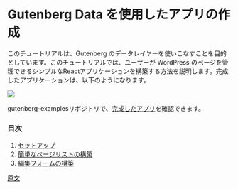 <!--
# Create your First App with Gutenberg Data
-->
# Gutenberg Data を使用したアプリの作成

<!--
This tutorial aims to get you comfortable with the Gutenberg data layer. It guides you through building a simple React application that enables the user to manage their WordPress pages. The finished app will look like this:
-->
このチュートリアルは、Gutenberg のデータレイヤーを使いこなすことを目的としています。このチュートリアルでは、ユーザーが WordPress のページを管理できるシンプルなReactアプリケーションを構築する方法を説明します。完成したアプリケーションは、以下のようになります。

![](https://raw.githubusercontent.com/WordPress/gutenberg/HEAD/docs/how-to-guides/data-basics/media/list-of-pages/part1-finished.jpg)

<!--
You may review the [finished app](https://github.com/WordPress/gutenberg-examples/tree/trunk/09-code-data-basics-esnext) in the gutenberg-examples repository.
-->
gutenberg-examplesリポジトリで、[完成したアプリ](https://github.com/WordPress/gutenberg-examples/tree/trunk/09-code-data-basics-esnext)を確認できます。

<!--
### Table of Contents
-->
### 目次

<!--
1. [Setup](/docs/how-to-guides/data-basics/1-data-basics-setup.md)
2. [Building a basic list of pages](/docs/how-to-guides/data-basics/2-building-a-list-of-pages.md)
3. [Building an edit form](/docs/how-to-guides/data-basics/3-building-an-edit-form.md)
-->
1. [セットアップ](https://ja.wordpress.org/team/handbook/block-editor/how-to-guides/data-basics/1-data-basics-setup)
2. [簡単なページリストの構築](https://ja.wordpress.org/team/handbook/block-editor/how-to-guides/data-basics/2-building-a-list-of-pages)
3. [編集フォームの構築](https://ja.wordpress.org/team/handbook/block-editor/how-to-guides/data-basics/3-building-an-edit-form)

[原文](https://github.com/WordPress/gutenberg/blob/trunk/docs/how-to-guides/data-basics/README.md)